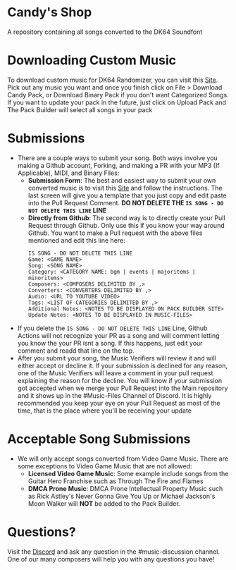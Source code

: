 # Candy's Shop
A repository containing all songs converted to the DK64 Soundfont
# Downloading Custom Music
To download custom music for DK64 Randomizer, you can visit this [Site](https://theballaam96.github.io/pack_builder). Pick out any music you want and once you finish click on File > Download Candy Pack, or Download Binary Pack if you don't want Categorized Songs. If you want to update your pack in the future, just click on Upload Pack and The Pack Builder will select all songs in your pack
# Submissions
- There are a couple ways to submit your song. Both ways involve you making a Github account, Forking, and making a PR with your MP3 (If Applicable), MIDI, and Binary Files:
    - **Submission Form**:  The best and easiest way to submit your own converted music is to visit this [Site](https://script.google.com/macros/s/AKfycbwetNkcuX68j1hSMt0U2F_xmTHFe3hQp6my3cnHXwxICMJVt5NTyD8_aYcrMqEuSwuyfQ/exec) and follow the instructions. The last screen will give you a template that you just copy and edit paste into the Pull Request Comment. **DO NOT DELETE THE `IS SONG - DO NOT DELETE THIS LINE` LINE** 
    - **Directly from Github**: The second way is to directly create your Pull Request through Github. Only use this if you know your way around Github. You want to make a Pull request with the above files mentioned and edit this line here:
        ```
        IS SONG - DO NOT DELETE THIS LINE
        Game: <GAME NAME>
        Song: <SONG NAME>
        Category: <CATEGORY NAME: bgm | events | majoritems | minoritems>
        Composers: <COMPOSERS DELIMITED BY ,>
        Converters: <CONVERTERS DELIMITED BY ,>
        Audio: <URL TO YOUTUBE VIDEO>
        Tags: <LIST OF CATEGORIES DELIMITED BY ,>
        Additional Notes: <NOTES TO BE DISPLAYED ON PACK BUILDER SITE>
        Update Notes: <NOTES TO BE DISPLAYED IN MUSIC-FILES>
        ```
- If you delete the `IS SONG - DO NOT DELETE THIS LINE` Line, Github Actions will not recognize your PR as a song and will comment letting you know the your PR isnt a song. If this happens, just edit your comment and readd that line on the top. 
- After you submit your song, the Music Verifiers will review it and will either accept or decline it. If your submission is declined for any reason, one of the Music Verifiers will leave a comment in your pull request explaining the reason for the decline. You will know if your submission got accepted when we merge your Pull Request into the Main repository and it shows up in the #Music-Files Channel of Discord. It is highly recommended you keep your eye on your Pull Request as most of the time, that is the place where you'll be receiving your update
# Acceptable Song Submissions
- We will only accept songs converted from Video Game Music. There are some exceptions to Video Game Music that are not allowed:
   - **Licensed Video Game Music**: Some example include songs from the Guitar Hero Franchise such as Through The Fire and Flames
   - **DMCA Prone Music**: DMCA Prone Intellectual Property Music such as Rick Astley's Never Gonna Give You Up or Michael Jackson's Moon Walker will **NOT** be added to the Pack Builder. 
# Questions?
Visit the [Discord](https://discord.dk64randomizer.com) and ask any question in the #music-discussion channel. One of our many composers will help you with any questions you have!